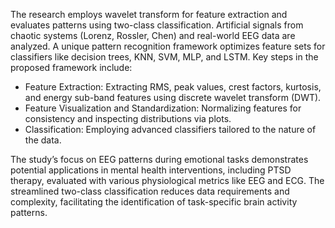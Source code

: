 The research employs wavelet transform for feature extraction and evaluates patterns using two-class classification. Artificial signals from chaotic systems (Lorenz, Rossler, Chen) and real-world EEG data are analyzed. A unique pattern recognition framework optimizes feature sets for classifiers like decision trees, KNN, SVM, MLP, and LSTM. Key steps in the proposed framework include:

- Feature Extraction: Extracting RMS, peak values, crest factors, kurtosis, and energy sub-band features using discrete wavelet transform (DWT).
- Feature Visualization and Standardization: Normalizing features for consistency and inspecting distributions via plots.
- Classification: Employing advanced classifiers tailored to the nature of the data.

The study’s focus on EEG patterns during emotional tasks demonstrates potential applications in mental health interventions, including PTSD therapy, evaluated with various physiological metrics like EEG and ECG. The streamlined two-class classification reduces data requirements and complexity, facilitating the identification of task-specific brain activity patterns.
